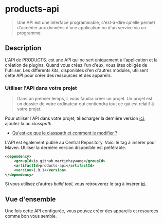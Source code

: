 # products-api

>  Une API est une interface programmable, c'est-à-dire qu'elle permet d'accéder aux données d'une application ou d'un service via un programme.

## Description

L'API de PRODUCTS. est une API qui ne sert uniquement à l'application et la création de plugins. Quand vous créez l'un d'eux, vous êtes obligés de l'utiliser. Les différents *kits*, disponibles d'en d'autres modules, utilisent cette API pour créer des ressources et des appareils.

### Utiliser l'API dans votre projet

>  Dans un premier temps, il vous faudra créer un projet. Un projet est un dossier de votre ordinateur qui contiendra tout ce qui est relatif à votre projet.

Pour utiliser l'API dans votre projet, télécharger la dernière version [ici](https://jar-download.com/artifacts/io.github.martinheywang/products-api), ajoutez la au *classpath*. 

-  [Qu'est-ce que le classpath et comment le modifier ?](https://github.com/MartinHeywang/PRODUCTS/blob/master/help/classpath.md)

L'API est également publié au Central Repository. Voici le tag à insérer pour Maven. Utiliser la dernière version disponible est préférable.

```xml
<dependency>
	<groupId>io.github.martinheywang</groupId>
    <artifactId>products-api</artifactId>
    <version>1.0.1</version>
</dependency>
```

Si vous utilisez d'autres *build tool*, vous retrouverez le tag à insérer [ici](https//mvnrepository.com/artifact/io.github.martinheywang/products-api).

## Vue d'ensemble

Une fois cette API configurée, vous pouvez créer des appareils et resources comme bon vous semble.

